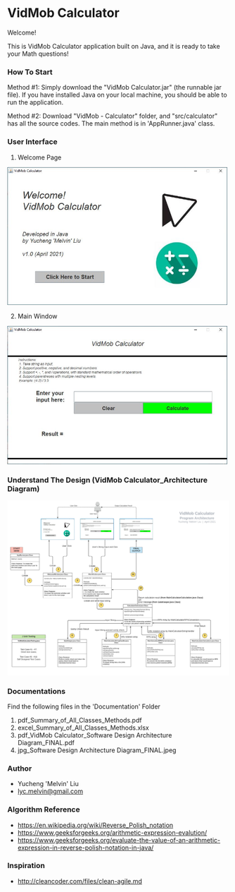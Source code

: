 # VidMob Calculator
Welcome! 

This is VidMob Calculator application built on Java, and it is ready to take your Math questions!

### How To Start
Method #1: Simply download the "VidMob Calculator.jar" (the runnable jar file). If you have installed Java on your local machine, you should be able to run the application.

Method #2: Download "VidMob - Calculator" folder, and "src/calculator" has all the source codes. The main method is in 'AppRunner.java' class.

### User Interface 
1. Welcome Page

<img src="ReadMeImages/1%20Welcome%20Window.JPG" width="500">

2. Main Window

<img src="ReadMeImages/2%20MainWindow.JPG" width="500">

### Understand The Design (VidMob Calculator_Architecture Diagram)

<img src="ReadMeImages/Software%20Design%20Architecture%20Diagram_FINAL.jpeg" width="700">

### Documentations
Find the following files in the 'Documentation' Folder
1. pdf_Summary_of_All_Classes_Methods.pdf
2. excel_Summary_of_All_Classes_Methods.xlsx
3. pdf_VidMob Calculator_Software Design Architecture Diagram_FINAL.pdf
4. jpg_Software Design Architecture Diagram_FINAL.jpeg

### Author
* Yucheng 'Melvin' Liu 
* lyc.melvin@gmail.com

### Algorithm Reference
* https://en.wikipedia.org/wiki/Reverse_Polish_notation
* https://www.geeksforgeeks.org/arithmetic-expression-evalution/
* https://www.geeksforgeeks.org/evaluate-the-value-of-an-arithmetic-expression-in-reverse-polish-notation-in-java/

### Inspiration
* http://cleancoder.com/files/clean-agile.md
